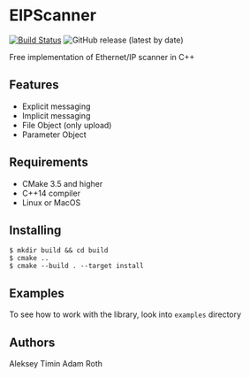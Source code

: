# EIPScanner

[![Build Status](https://travis-ci.com/flipback/EIPScanner.svg?branch=master)](https://travis-ci.com/flipback/EIPScanner)
![GitHub release (latest by date)](https://img.shields.io/github/v/release/flipback/EIPScanner)


Free implementation of Ethernet/IP scanner in C++


## Features

* Explicit messaging
* Implicit messaging
* File Object (only upload)
* Parameter Object

## Requirements

* CMake 3.5 and higher
* C++14 compiler
* Linux or MacOS

## Installing

```shell
$ mkdir build && cd build
$ cmake ..
$ cmake --build . --target install
```

## Examples

To see how to work with the library, look into `examples` directory 


## Authors

Aleksey Timin
Adam Roth
